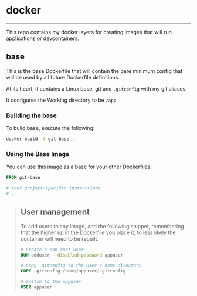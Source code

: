 # docker

---

This repo contains my docker layers for creating images that will run applications or devcontainers.

## base

This is the base Dockerfile that will contain the bare minimum config that will be used by all future Dockerfile definitions.

At its heart, it contains a Linux base, git and `.gitconfig` with my git aliases.

It configures the Working directory to be `/app`.

### Building the base

To build base, execute the following:

```bash
docker build -t git-base .
```

### Using the Base Image

You can use this image as a base for your other Dockerfiles:

```Dockerfile
FROM git-base

# Your project-specific instructions
# ...
```

> ## User management
> To add users to any image, add the following snippet, remembering that the higher up in the Dockerfile you place it, to less likely the container will need to be rebuilt.
> 
> ```Dockerfile
> # Create a non-root user
> RUN adduser --disabled-password appuser
> 
> # Copy .gitconfig to the user's home directory
> COPY .gitconfig /home/appuser/.gitconfig
> 
> # Switch to the appuser
> USER appuser
> ```

